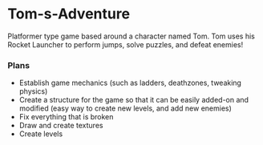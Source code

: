 # Tom-s-Adventure

Platformer type game based around a character named Tom. Tom uses his Rocket Launcher to perform jumps, solve puzzles,
and defeat enemies! 

### Plans
* Establish game mechanics (such as ladders, deathzones, tweaking physics)
* Create a structure for the game so that it can be easily added-on and modified
  (easy way to create new levels, and add new enemies)
* Fix everything that is broken
* Draw and create textures
* Create levels

